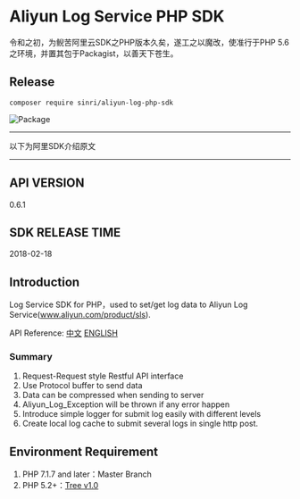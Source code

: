 ﻿# Aliyun Log Service PHP SDK

令和之初，为鲵苦阿里云SDK之PHP版本久矣，遂工之以魔改，使准行于PHP 5.6之环境，并置其包于Packagist，以善天下苍生。

## Release

`composer require sinri/aliyun-log-php-sdk` 

![Package](https://img.shields.io/packagist/v/sinri/aliyun-log-php-sdk.svg)

----

以下为阿里SDK介绍原文

----

## API VERSION

0.6.1

## SDK RELEASE TIME

2018-02-18

## Introduction

Log Service SDK for PHP，used to set/get log data to Aliyun Log Service(www.aliyun.com/product/sls).

API Reference: [中文](https://help.aliyun.com/document_detail/29007.html) [ENGLISH](https://www.alibabacloud.com/help/doc-detail/29007.htm)


### Summary

1. Request-Request style Restful API interface
2. Use Protocol buffer to send data 
3. Data can be compressed when sending to server
4. Aliyun_Log_Exception will be thrown if any error happen
5. Introduce simple logger for submit log easily with different levels
6. Create local log cache to submit several logs in single http post.

## Environment Requirement

1. PHP 7.1.7 and later：Master Branch
2. PHP 5.2+：[Tree v1.0](https://github.com/aliyun/aliyun-log-php-sdk/tree/v1.0)

